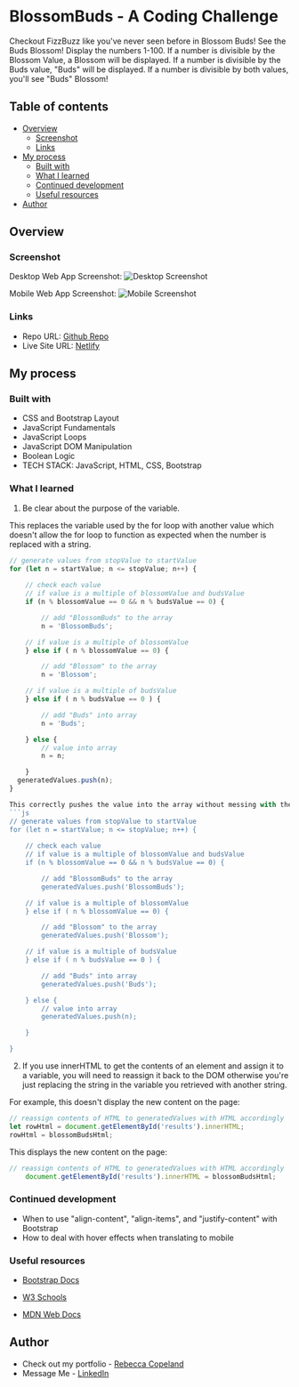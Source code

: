 # BlossomBuds - A Coding Challenge
Checkout FizzBuzz like you've never seen before in Blossom Buds!
See the Buds Blossom! Display the numbers 1-100. If a number is divisible by the Blossom Value, a Blossom will be displayed. If a number is divisible by the Buds value, "Buds" will be displayed. If a number is divisible by both values, you'll see "Buds" Blossom!

## Table of contents

- [Overview](#overview)
  - [Screenshot](#screenshot)
  - [Links](#links)
- [My process](#my-process)
  - [Built with](#built-with)
  - [What I learned](#what-i-learned)
  - [Continued development](#continued-development)
  - [Useful resources](#useful-resources)
- [Author](#author)

## Overview

### Screenshot

Desktop Web App Screenshot:
![Desktop Screenshot](./img/desktop-screenshot.png)

Mobile Web App Screenshot:
![Mobile Screenshot](./img/iphone-screenshot.JPG)

### Links

- Repo URL: [Github Repo](https://github.com/rebcop/BlossomBuds)
- Live Site URL: [Netlify](https://fanciful-bublanina-1545ce.netlify.app/)

## My process

### Built with

- CSS and Bootstrap Layout
- JavaScript Fundamentals
- JavaScript Loops
- JavaScript DOM Manipulation
- Boolean Logic
- TECH STACK: JavaScript, HTML, CSS, Bootstrap

### What I learned

1. Be clear about the purpose of the variable.

This replaces the variable used by the for loop with another value which doesn't allow the for loop to function as expected when the number is replaced with a string.
```js
// generate values from stopValue to startValue
for (let n = startValue; n <= stopValue; n++) {
    
    // check each value
    // if value is a multiple of blossomValue and budsValue
    if (n % blossomValue == 0 && n % budsValue == 0) {

        // add "BlossomBuds" to the array
        n = 'BlossomBuds';

    // if value is a multiple of blossomValue
    } else if ( n % blossomValue == 0) {

        // add "Blossom" to the array
        n = 'Blossom';

    // if value is a multiple of budsValue
    } else if ( n % budsValue == 0 ) {

        // add "Buds" into array
        n = 'Buds';

    } else {
        // value into array
        n = n;

    }
  generatedValues.push(n);
}

This correctly pushes the value into the array without messing with the variable used by the for loop. Another option is to declare another variable before the if-else statement and push that variable into the array.
```js
// generate values from stopValue to startValue
for (let n = startValue; n <= stopValue; n++) {
    
    // check each value
    // if value is a multiple of blossomValue and budsValue
    if (n % blossomValue == 0 && n % budsValue == 0) {

        // add "BlossomBuds" to the array
        generatedValues.push('BlossomBuds');

    // if value is a multiple of blossomValue
    } else if ( n % blossomValue == 0) {

        // add "Blossom" to the array
        generatedValues.push('Blossom');

    // if value is a multiple of budsValue
    } else if ( n % budsValue == 0 ) {

        // add "Buds" into array
        generatedValues.push('Buds');

    } else {
        // value into array
        generatedValues.push(n);

    }

}
```

2. If you use innerHTML to get the contents of an element and assign it to a variable, you will need to reassign it back to the DOM otherwise you're just replacing the string in the variable you retrieved with another string.

For example, this doesn't display the new content on the page:
```js
// reassign contents of HTML to generatedValues with HTML accordingly
let rowHtml = document.getElementById('results').innerHTML;
rowHtml = blossomBudsHtml;    
```

This displays the new content on the page:
```js
// reassign contents of HTML to generatedValues with HTML accordingly
    document.getElementById('results').innerHTML = blossomBudsHtml;
```

### Continued development

- When to use "align-content", "align-items", and "justify-content" with Bootstrap
- How to deal with hover effects when translating to mobile

### Useful resources

- [Bootstrap Docs](https://getbootstrap.com/docs/5.3/getting-started/introduction/)

- [W3 Schools](https://www.w3schools.com/js/default.asp)

- [MDN Web Docs](https://developer.mozilla.org/en-US/docs/Web/JavaScript)

## Author

- Check out my portfolio - [Rebecca Copeland](https://rebcop.dev/)
- Message Me - [LinkedIn](https://www.linkedin.com/in/rebcop/)

